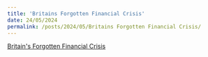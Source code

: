 ```yaml
---
title: 'Britains Forgotten Financial Crisis'
date: 24/05/2024
permalink: /posts/2024/05/Britains Forgotten Financial Crisis/
---
```


[Britain's Forgotten Financial Crisis](https://worksinprogress.co/issue/britains-forgotten-financial-crisis) 
